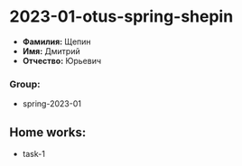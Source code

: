 # 2023-01-otus-spring-shepin  

- **Фамилия:** Щепин  
- **Имя:** Дмитрий  
- **Отчество:** Юрьевич

### Group:
- spring-2023-01


## Home works:
- task-1 